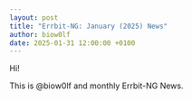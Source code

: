 ```yaml
---
layout: post
title: "Errbit-NG: January (2025) News"
author: biow0lf
date: 2025-01-31 12:00:00 +0100
---
```


Hi!

This is @biow0lf and monthly Errbit-NG News.
